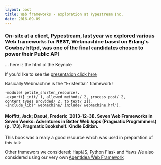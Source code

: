 ```yaml
---
layout: post
title: Web frameworks - exploration at Pypestream Inc.
date: 2016-09-09
---
```


### On-site at a client, Pypestream, last year we explored various Web frameworks for REST, Webmachine based on Erlang's Cowboy httpd, was one of the final candidates chosen to power their Public API 

... here is the html of the Keynote

If you'd like to see the [presentation click here](http://agentidea.com/presentations/GS/erlang/assets/player/KeynoteDHTMLPlayer.html#0)

Basically Webmachine is the "Existential" framework!
``` 
-module( petite_shorten_resource). 
-export([ init/ 1, allowed_methods/ 2, process_post/ 2, content_types_provided/ 2, to_text/ 2]). 
-include_lib(" webmachine/ include/ webmachine.hrl").
```

#### Moffitt, Jack; Daoud, Frederic (2013-12-31). Seven Web Frameworks in Seven Weeks: Adventures in Better Web Apps (Pragmatic Programmers) (p. 173). Pragmatic Bookshelf. Kindle Edition. 

This book was a really a good resource which was used in preparation of this talk.

Other framewors we considered:  HapiJS, Python Flask and Yaws
We also considered using our very own [AgentIdea Web Framework](https://github.com/agentidea/AgentIdea-WebFramework)
